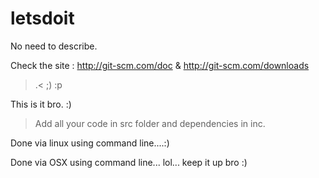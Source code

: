 # letsdoit
No need to describe.

Check the site : http://git-scm.com/doc & http://git-scm.com/downloads

>.< ;) :p

This is it bro. :)

>Add all your code in src folder and dependencies in inc.

Done via linux using command line....:)

Done via OSX using command line... lol... keep it up bro :)
